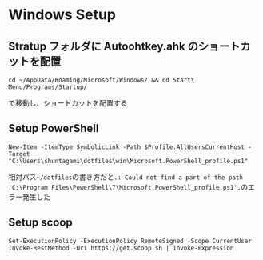 # Windows Setup

## Stratup フォルダに Autoohtkey.ahk のショートカットを配置

```
cd ~/AppData/Roaming/Microsoft/Windows/ && cd Start\ Menu/Programs/Startup/
```

で移動し、ショートカットを配置する

## Setup PowerShell

```posh
New-Item -ItemType SymbolicLink -Path $Profile.AllUsersCurrentHost -Target "C:\Users\shuntagami\dotfiles\win\Microsoft.PowerShell_profile.ps1"
```

相対パス`~/dotfiles`の書き方だと`.: Could not find a part of the path 'C:\Program Files\PowerShell\7\Microsoft.PowerShell_profile.ps1'.`のエラー発生した

## Setup scoop

```posh
Set-ExecutionPolicy -ExecutionPolicy RemoteSigned -Scope CurrentUser
Invoke-RestMethod -Uri https://get.scoop.sh | Invoke-Expression
```
